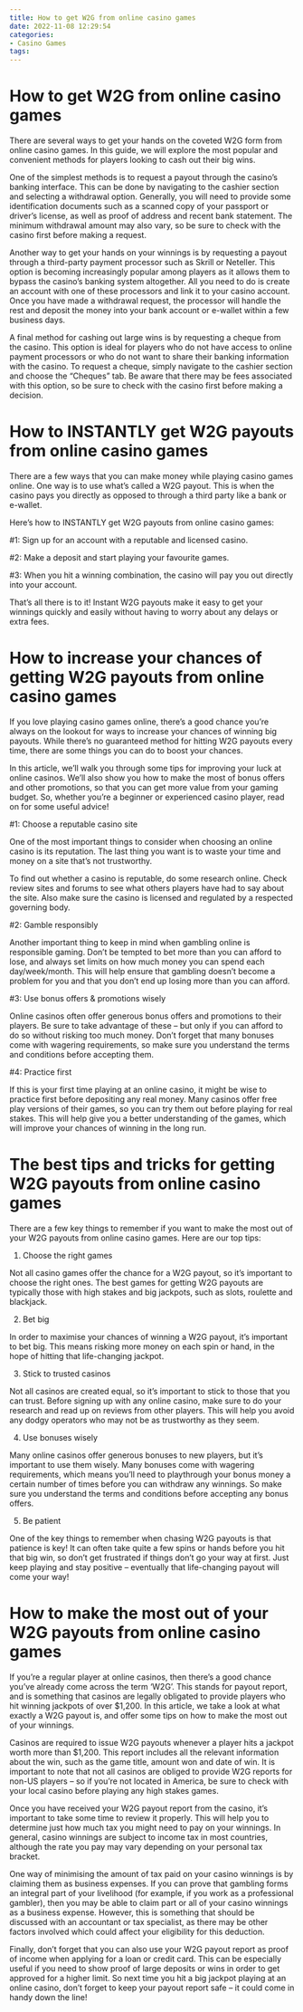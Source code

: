 ```yaml
---
title: How to get W2G from online casino games
date: 2022-11-08 12:29:54
categories:
- Casino Games
tags:
---
```



#  How to get W2G from online casino games

There are several ways to get your hands on the coveted W2G form from online casino games. In this guide, we will explore the most popular and convenient methods for players looking to cash out their big wins.

One of the simplest methods is to request a payout through the casino’s banking interface. This can be done by navigating to the cashier section and selecting a withdrawal option. Generally, you will need to provide some identification documents such as a scanned copy of your passport or driver’s license, as well as proof of address and recent bank statement. The minimum withdrawal amount may also vary, so be sure to check with the casino first before making a request.

Another way to get your hands on your winnings is by requesting a payout through a third-party payment processor such as Skrill or Neteller. This option is becoming increasingly popular among players as it allows them to bypass the casino’s banking system altogether. All you need to do is create an account with one of these processors and link it to your casino account. Once you have made a withdrawal request, the processor will handle the rest and deposit the money into your bank account or e-wallet within a few business days.

A final method for cashing out large wins is by requesting a cheque from the casino. This option is ideal for players who do not have access to online payment processors or who do not want to share their banking information with the casino. To request a cheque, simply navigate to the cashier section and choose the “Cheques” tab. Be aware that there may be fees associated with this option, so be sure to check with the casino first before making a decision.

#  How to INSTANTLY get W2G payouts from online casino games

There are a few ways that you can make money while playing casino games online. One way is to use what’s called a W2G payout. This is when the casino pays you directly as opposed to through a third party like a bank or e-wallet.

Here’s how to INSTANTLY get W2G payouts from online casino games:

#1: Sign up for an account with a reputable and licensed casino.

#2: Make a deposit and start playing your favourite games.

#3: When you hit a winning combination, the casino will pay you out directly into your account.

That’s all there is to it! Instant W2G payouts make it easy to get your winnings quickly and easily without having to worry about any delays or extra fees.

#  How to increase your chances of getting W2G payouts from online casino games

If you love playing casino games online, there’s a good chance you’re always on the lookout for ways to increase your chances of winning big payouts. While there’s no guaranteed method for hitting W2G payouts every time, there are some things you can do to boost your chances.

In this article, we’ll walk you through some tips for improving your luck at online casinos. We’ll also show you how to make the most of bonus offers and other promotions, so that you can get more value from your gaming budget. So, whether you’re a beginner or experienced casino player, read on for some useful advice!

#1: Choose a reputable casino site

One of the most important things to consider when choosing an online casino is its reputation. The last thing you want is to waste your time and money on a site that’s not trustworthy.

To find out whether a casino is reputable, do some research online. Check review sites and forums to see what others players have had to say about the site. Also make sure the casino is licensed and regulated by a respected governing body.

#2: Gamble responsibly

Another important thing to keep in mind when gambling online is responsible gaming. Don’t be tempted to bet more than you can afford to lose, and always set limits on how much money you can spend each day/week/month. This will help ensure that gambling doesn’t become a problem for you and that you don’t end up losing more than you can afford.

#3: Use bonus offers & promotions wisely

Online casinos often offer generous bonus offers and promotions to their players. Be sure to take advantage of these – but only if you can afford to do so without risking too much money. Don’t forget that many bonuses come with wagering requirements, so make sure you understand the terms and conditions before accepting them.

#4: Practice first

If this is your first time playing at an online casino, it might be wise to practice first before depositing any real money. Many casinos offer free play versions of their games, so you can try them out before playing for real stakes. This will help give you a better understanding of the games, which will improve your chances of winning in the long run.

#  The best tips and tricks for getting W2G payouts from online casino games

There are a few key things to remember if you want to make the most out of your W2G payouts from online casino games. Here are our top tips:

1. Choose the right games

Not all casino games offer the chance for a W2G payout, so it’s important to choose the right ones. The best games for getting W2G payouts are typically those with high stakes and big jackpots, such as slots, roulette and blackjack.

2. Bet big

In order to maximise your chances of winning a W2G payout, it’s important to bet big. This means risking more money on each spin or hand, in the hope of hitting that life-changing jackpot.

3. Stick to trusted casinos

Not all casinos are created equal, so it’s important to stick to those that you can trust. Before signing up with any online casino, make sure to do your research and read up on reviews from other players. This will help you avoid any dodgy operators who may not be as trustworthy as they seem.

4. Use bonuses wisely

Many online casinos offer generous bonuses to new players, but it’s important to use them wisely. Many bonuses come with wagering requirements, which means you’ll need to playthrough your bonus money a certain number of times before you can withdraw any winnings. So make sure you understand the terms and conditions before accepting any bonus offers.

5. Be patient

One of the key things to remember when chasing W2G payouts is that patience is key! It can often take quite a few spins or hands before you hit that big win, so don’t get frustrated if things don’t go your way at first. Just keep playing and stay positive – eventually that life-changing payout will come your way!

#  How to make the most out of your W2G payouts from online casino games

If you’re a regular player at online casinos, then there’s a good chance you’ve already come across the term ‘W2G’. This stands for payout report, and is something that casinos are legally obligated to provide players who hit winning jackpots of over $1,200. In this article, we take a look at what exactly a W2G payout is, and offer some tips on how to make the most out of your winnings.

Casinos are required to issue W2G payouts whenever a player hits a jackpot worth more than $1,200. This report includes all the relevant information about the win, such as the game title, amount won and date of win. It is important to note that not all casinos are obliged to provide W2G reports for non-US players – so if you’re not located in America, be sure to check with your local casino before playing any high stakes games.

Once you have received your W2G payout report from the casino, it’s important to take some time to review it properly. This will help you to determine just how much tax you might need to pay on your winnings. In general, casino winnings are subject to income tax in most countries, although the rate you pay may vary depending on your personal tax bracket.

One way of minimising the amount of tax paid on your casino winnings is by claiming them as business expenses. If you can prove that gambling forms an integral part of your livelihood (for example, if you work as a professional gambler), then you may be able to claim part or all of your casino winnings as a business expense. However, this is something that should be discussed with an accountant or tax specialist, as there may be other factors involved which could affect your eligibility for this deduction.

Finally, don’t forget that you can also use your W2G payout report as proof of income when applying for a loan or credit card. This can be especially useful if you need to show proof of large deposits or wins in order to get approved for a higher limit. So next time you hit a big jackpot playing at an online casino, don’t forget to keep your payout report safe – it could come in handy down the line!